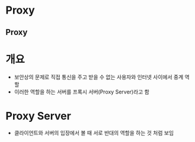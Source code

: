 Proxy
==================================
Proxy
---------------------------------
# 개요
* 보안상의 문제로 직접 통신을 주고 받을 수 없는 사용자와 인터넷 사이에서 중계 역할   
* 이러한 역할을 하는 서버를 프록시 서버(Proxy Server)라고 함   

# Proxy Server
* 클라이언트와 서버의 입장에서 볼 때 서로 반대의 역할을 하는 것 처럼 보임   

